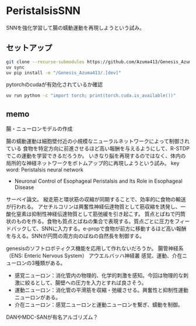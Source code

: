 # PeristalsisSNN
SNNを強化学習して腸の蠕動運動を再現しようという試み。

## セットアップ
```bash
git clone --recurse-submodules https://github.com/Azuma413/Genesis_Azuma413.git
uv sync
uv pip install -e "/Genesis_Azuma413/.[dev]"
```
pytorchのcudaが有効化されているか確認
```bash
uv run python -c "import torch; print(torch.cuda.is_available())"
```

## memo
腸・ニューロンモデルの作成

腸の蠕動運動は細胞壁付近の小規模なニューラルネットワークによって制御されている
食物を特定方向に前進させるほど高い報酬を与えるようにして、R-STDPでこの運動を学習できるだろうか。
いきなり脳を再現するのではなく、体内の局所的な神経ネットワークをボトムアップ的に再現しようという試み。
key word: Peristalsis neural network

* Neuronal Control of Esophageal Peristalsis and Its Role in Esophageal Disease

サーベイ論文。 縦走筋と環状筋の収縮が同期することで、効率的に食物の輸送が行われる。 アセチルコリンは興奮性神経伝達物質として筋収縮を誘発し、一酸化窒素は抑制性神経伝達物質として筋弛緩を引き起こす。 
質点とばねで円筒状のものを作る。食物も質点とばねの集合で表現する。質点ごとに圧力をフィードバックして、SNNに入力する。e-propで食物が前方に移動するほど高い報酬を与える。SNNが円筒の周方向のばねの自然長を制御する。

genesisのソフトロボティクス機能を応用して作れないだろうか。
腸管神経系（ENS: Enteric Nervous System）
アウエルバッハ神経叢
感覚、運動、介在ニューロンの3種類がある。

* 感覚ニューロン：消化管内の物理的、化学的刺激を感知。今回は物理的な刺激に絞るとして、腸壁への圧力を入力とすれば良さそう。
* 運動ニューロン：消化管の平滑筋を収縮・弛緩させる。興奮性と抑制性運動ニューロンがある。
* 介在ニューロン：感覚ニューロンと運動ニューロンを繋ぎ、蠕動を制御。

DANやMDC-SANが有名アルゴリズム？